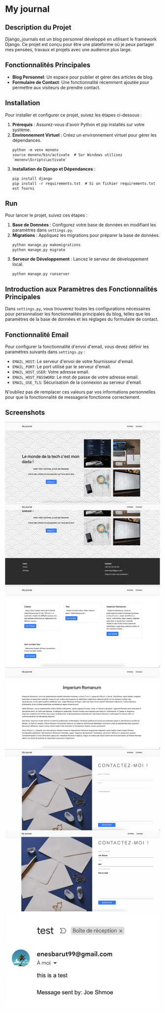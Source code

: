 
# My journal

## Description du Projet
Django_journals est un blog personnel développé en utilisant le framework Django. Ce projet est conçu pour être une plateforme où je peux partager mes pensées, travaux et projets avec une audience plus large.

## Fonctionnalités Principales
- **Blog Personnel**: Un espace pour publier et gérer des articles de blog.
- **Formulaire de Contact**: Une fonctionnalité récemment ajoutée pour permettre aux visiteurs de prendre contact.

## Installation
Pour installer et configurer ce projet, suivez les étapes ci-dessous :

1. **Prérequis** : Assurez-vous d'avoir Python et pip installés sur votre système.
2. **Environnement Virtuel** : Créez un environnement virtuel pour gérer les dépendances.
   ```
   python -m venv monenv
   source monenv/bin/activate  # Sur Windows utilisez `monenv\Scripts\activate`
   ```
3. **Installation de Django et Dépendances** :
   ```
   pip install django
   pip install -r requirements.txt  # Si un fichier requirements.txt est fourni
   ```

## Run
Pour lancer le projet, suivez ces étapes :

1. **Base de Données** : Configurez votre base de données en modifiant les paramètres dans `settings.py`.
2. **Migrations** : Appliquez les migrations pour préparer la base de données.
   ```
   python manage.py makemigrations
   python manage.py migrate
   ```
3. **Serveur de Développement** : Lancez le serveur de développement local.
   ```
   python manage.py runserver
   ```

## Introduction aux Paramètres des Fonctionnalités Principales
Dans `settings.py`, vous trouverez toutes les configurations nécessaires pour personnaliser les fonctionnalités principales du blog, telles que les paramètres de la base de données et les réglages du formulaire de contact.

## Fonctionnalité Email
Pour configurer la fonctionnalité d'envoi d'email, vous devez définir les paramètres suivants dans `settings.py` :

- `EMAIL_HOST`: Le serveur d'envoi de votre fournisseur d'email.
- `EMAIL_PORT`: Le port utilisé par le serveur d'email.
- `EMAIL_HOST_USER`: Votre adresse email.
- `EMAIL_HOST_PASSWORD`: Le mot de passe de votre adresse email.
- `EMAIL_USE_TLS`: Sécurisation de la connexion au serveur d'email.

N'oubliez pas de remplacer ces valeurs par vos informations personnelles pour que la fonctionnalité de messagerie fonctionne correctement.

## Screenshots

![](https://raw.githubusercontent.com/EnesBrt/Django_journals/main/Pictures/Capture%20d’écran%202023-10-31%20à%2012.27.18.png)
![](https://raw.githubusercontent.com/EnesBrt/Django_journals/main/Pictures/Capture%20d’écran%202023-10-31%20à%2012.27.33.png)
![](https://raw.githubusercontent.com/EnesBrt/Django_journals/main/Pictures/Capture%20d’écran%202023-10-31%20à%2012.27.43.png)
![](https://raw.githubusercontent.com/EnesBrt/Django_journals/main/Pictures/Capture%20d’écran%202023-10-31%20à%2012.27.54.png)
![](https://raw.githubusercontent.com/EnesBrt/Django_journals/main/Pictures/Capture%20d’écran%202023-10-31%20à%2012.28.13.png)
![](https://raw.githubusercontent.com/EnesBrt/Django_journals/main/Pictures/Capture%20d’écran%202023-10-31%20à%2012.32.10.png)
![](https://raw.githubusercontent.com/EnesBrt/Django_journals/main/Pictures/Capture%20d’écran%202023-10-31%20à%2012.31.14.png)



